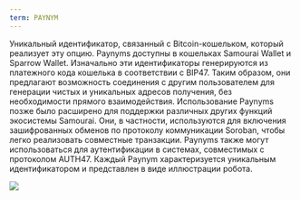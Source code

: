 ```yaml
---
term: PAYNYM
---
```


Уникальный идентификатор, связанный с Bitcoin-кошельком, который реализует эту опцию. Paynyms доступны в кошельках Samourai Wallet и Sparrow Wallet. Изначально эти идентификаторы генерируются из платежного кода кошелька в соответствии с BIP47. Таким образом, они предлагают возможность соединения с другим пользователем для генерации чистых и уникальных адресов получения, без необходимости прямого взаимодействия. Использование Paynyms позже было расширено для поддержки различных других функций экосистемы Samourai. Они, в частности, используются для включения зашифрованных обменов по протоколу коммуникации Soroban, чтобы легко реализовать совместные транзакции. Paynyms также могут использоваться для аутентификации в системах, совместимых с протоколом AUTH47. Каждый Paynym характеризуется уникальным идентификатором и представлен в виде иллюстрации робота.

![](../../dictionnaire/assets/37.png)